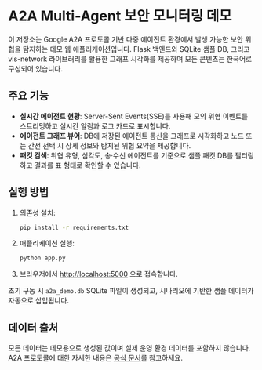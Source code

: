 # A2A Multi-Agent 보안 모니터링 데모

이 저장소는 Google A2A 프로토콜 기반 다중 에이전트 환경에서 발생 가능한 보안 위협을
탐지하는 데모 웹 애플리케이션입니다. Flask 백엔드와 SQLite 샘플 DB, 그리고 vis-network
라이브러리를 활용한 그래프 시각화를 제공하며 모든 콘텐츠는 한국어로 구성되어
있습니다.

## 주요 기능

- **실시간 에이전트 현황**: Server-Sent Events(SSE)를 사용해 모의 위협 이벤트를 스트리밍하고
  실시간 알림과 로그 카드로 표시합니다.
- **에이전트 그래프 뷰어**: DB에 저장된 에이전트 통신을 그래프로 시각화하고 노드 또는
  간선 선택 시 상세 정보와 탐지된 위협 요약을 제공합니다.
- **패킷 검색**: 위협 유형, 심각도, 송·수신 에이전트를 기준으로 샘플 패킷 DB를 필터링하고
  결과를 표 형태로 확인할 수 있습니다.

## 실행 방법

1. 의존성 설치:

   ```bash
   pip install -r requirements.txt
   ```

2. 애플리케이션 실행:

   ```bash
   python app.py
   ```

3. 브라우저에서 <http://localhost:5000> 으로 접속합니다.

초기 구동 시 `a2a_demo.db` SQLite 파일이 생성되고, 시나리오에 기반한 샘플 데이터가 자동으로
삽입됩니다.

## 데이터 출처

모든 데이터는 데모용으로 생성된 값이며 실제 운영 환경 데이터를 포함하지 않습니다.
A2A 프로토콜에 대한 자세한 내용은 [공식 문서](https://a2a-protocol.org/latest/)를 참고하세요.

